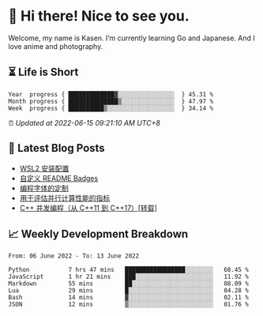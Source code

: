 <h1>👋 Hi there! Nice to see you.</h1>

Welcome, my name is Kasen. I’m currently learning Go and Japanese. And I love anime and photography.


## ⏳ Life is Short

<!-- Start of Time Progress Bar -->
``` text
Year  progress { █████████████▓░░░░░░░░░░░░░░░░  } 45.31 %
Month progress { ██████████████▒░░░░░░░░░░░░░░░  } 47.97 %
Week  progress { ██████████▒░░░░░░░░░░░░░░░░░░░  } 34.14 %
```

⏰ *Updated at 2022-06-15 09:21:10 AM UTC+8*

<!-- End of Time Progress Bar -->

## 📝 Latest Blog Posts

<!-- BLOG-POST-LIST:START -->
- [WSL2 安装配置](https://blog.imkasen.com/wsl2-config.html)
- [自定义 README Badges](https://blog.imkasen.com/custom-readme-badges.html)
- [编程字体的定制](https://blog.imkasen.com/coding-fonts-configuration.html)
- [用于评估并行计算性能的指标](https://blog.imkasen.com/parallel-performance-metrics.html)
- [C++ 并发编程（从 C++11 到 C++17）[转载]](https://blog.imkasen.com/cpp-concurrency.html)
<!-- BLOG-POST-LIST:END -->

## 📈 Weekly Development Breakdown

<!--START_SECTION:waka-->

```text
From: 06 June 2022 - To: 13 June 2022

Python           7 hrs 47 mins   █████████████████░░░░░░░░   68.45 %
JavaScript       1 hr 21 mins    ███░░░░░░░░░░░░░░░░░░░░░░   11.92 %
Markdown         55 mins         ██░░░░░░░░░░░░░░░░░░░░░░░   08.09 %
Lua              29 mins         █░░░░░░░░░░░░░░░░░░░░░░░░   04.28 %
Bash             14 mins         ▓░░░░░░░░░░░░░░░░░░░░░░░░   02.11 %
JSON             12 mins         ▒░░░░░░░░░░░░░░░░░░░░░░░░   01.76 %
```

<!--END_SECTION:waka-->
